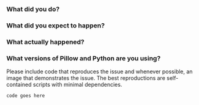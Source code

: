 ### What did you do?

### What did you expect to happen?

### What actually happened?

### What versions of Pillow and Python are you using?

Please include code that reproduces the issue and whenever possible, an image that demonstrates the issue. The best reproductions are self-contained scripts with minimal dependencies.

```python
code goes here
```